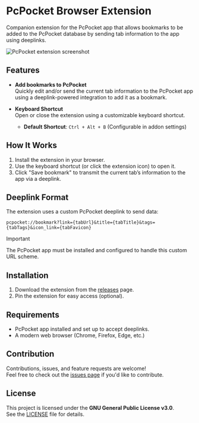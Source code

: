 # PcPocket Browser Extension

Companion extension for the PcPocket app that allows bookmarks to be added to the PcPocket database by sending tab information to the app using deeplinks.

![PcPocket extension screenshot](https://github.com/user-attachments/assets/dbf33a58-0de0-451c-87e3-d869682b9f30)


## Features

- **Add bookmarks to PcPocket**  
  Quickly edit and/or send the current tab information to the PcPocket app using a deeplink-powered integration to add it as a bookmark.

- **Keyboard Shortcut**  
  Open or close the extension using a customizable keyboard shortcut.
  - **Default Shortcut**: `Ctrl + Alt + B` (Configurable in addon settings)

## How It Works

1. Install the extension in your browser.
2. Use the keyboard shortcut (or click the extension icon) to open it.
3. Click "Save bookmark" to transmit the current tab’s information to the app via a deeplink.

## Deeplink Format

The extension uses a custom PcPocket deeplink to send data:

```
pcpocket://bookmark?link={tabUrl}&title={tabTitle}&tags={tabTags}&icon_link={tabFavicon}
```

> [!IMPORTANT]
> The PcPocket app must be installed and configured to handle this custom URL scheme.

## Installation

1. Download the extension from the [releases](https://github.com/dragon-slayer875/pcpocket-extension/releases) page.
2. Pin the extension for easy access (optional).

## Requirements

- PcPocket app installed and set up to accept deeplinks.
- A modern web browser (Chrome, Firefox, Edge, etc.)

## Contribution

Contributions, issues, and feature requests are welcome!  
Feel free to check out the [issues page](https://github.com/dragon-slayer875/pcpocket-extension/issues) if you'd like to contribute.

## License

This project is licensed under the **GNU General Public License v3.0**.  
See the [LICENSE](./LICENSE) file for details.
